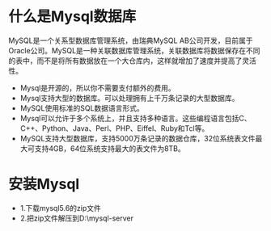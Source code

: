 # 什么是Mysql数据库
MySQL是一个关系型数据库管理系统，由瑞典MySQL AB公司开发，目前属于Oracle公司。MySQL是一种关联数据库管理系统，关联数据库将数据保存在不同的表中，而不是将所有数据放在一个大仓库内，这样就增加了速度并提高了灵活性。
* Mysql是开源的，所以你不需要支付额外的费用。
* Mysql支持大型的数据库。可以处理拥有上千万条记录的大型数据库。
* MySQL使用标准的SQL数据语言形式。
* Mysql可以允许于多个系统上，并且支持多种语言。这些编程语言包括C、C++、Python、Java、Perl、PHP、Eiffel、Ruby和Tcl等。
* MySQL支持大型数据库，支持5000万条记录的数据仓库，32位系统表文件最大可支持4GB，64位系统支持最大的表文件为8TB。

# 安装Mysql
* 1.下载mysql5.6的zip文件
* 2.把zip文件解压到D:\mysql-server